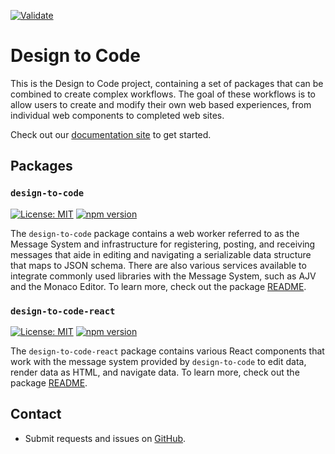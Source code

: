 [![Validate](https://github.com/janechu/design-to-code/actions/workflows/ci-validate.yml/badge.svg)](https://github.com/janechu/design-to-code/actions/workflows/ci-validate.yml)

# Design to Code

This is the Design to Code project, containing a set of packages that can be combined to create complex workflows. The goal of these workflows is to allow users to create and modify their own web based experiences, from individual web components to completed web sites.

Check out our [documentation site](https://janechu.github.io/design-to-code/) to get started.

## Packages

### `design-to-code`

[![License: MIT](https://img.shields.io/badge/License-MIT-yellow.svg)](https://opensource.org/licenses/MIT)
[![npm version](https://badge.fury.io/js/design-to-code.svg)](https://badge.fury.io/js/design-to-code)

The `design-to-code` package contains a web worker referred to as the Message System and infrastructure for registering, posting, and receiving messages that aide in editing and navigating a serializable data structure that maps to JSON schema. There are also various services available to integrate commonly used libraries with the Message System, such as AJV and the Monaco Editor. To learn more, check out the package [README](./packages/design-to-code).

### `design-to-code-react`

[![License: MIT](https://img.shields.io/badge/License-MIT-yellow.svg)](https://opensource.org/licenses/MIT)
[![npm version](https://badge.fury.io/js/design-to-code-react.svg)](https://badge.fury.io/js/design-to-code-react)

The `design-to-code-react` package contains various React components that work with the message system provided by `design-to-code` to edit data, render data as HTML, and navigate data. To learn more, check out the package [README](./packages/design-to-code-react).

## Contact

* Submit requests and issues on [GitHub](https://github.com/janechu/design-to-code/issues/new/choose).
